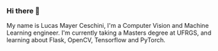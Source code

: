 ### Hi there 👋

My name is Lucas Mayer Ceschini, I'm a Computer Vision and Machine Learning engineer. I'm currently taking a Masters degree at UFRGS, and learning about Flask, OpenCV, Tensorflow and PyTorch.
